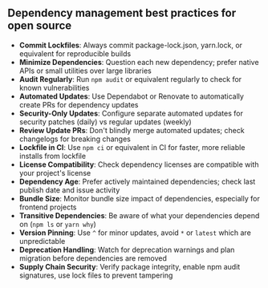 ## Dependency management best practices for open source

- **Commit Lockfiles**: Always commit package-lock.json, yarn.lock, or equivalent for reproducible builds
- **Minimize Dependencies**: Question each new dependency; prefer native APIs or small utilities over large libraries
- **Audit Regularly**: Run `npm audit` or equivalent regularly to check for known vulnerabilities
- **Automated Updates**: Use Dependabot or Renovate to automatically create PRs for dependency updates
- **Security-Only Updates**: Configure separate automated updates for security patches (daily) vs regular updates (weekly)
- **Review Update PRs**: Don't blindly merge automated updates; check changelogs for breaking changes
- **Lockfile in CI**: Use `npm ci` or equivalent in CI for faster, more reliable installs from lockfile
- **License Compatibility**: Check dependency licenses are compatible with your project's license
- **Dependency Age**: Prefer actively maintained dependencies; check last publish date and issue activity
- **Bundle Size**: Monitor bundle size impact of dependencies, especially for frontend projects
- **Transitive Dependencies**: Be aware of what your dependencies depend on (`npm ls` or `yarn why`)
- **Version Pinning**: Use `^` for minor updates, avoid `*` or `latest` which are unpredictable
- **Deprecation Handling**: Watch for deprecation warnings and plan migration before dependencies are removed
- **Supply Chain Security**: Verify package integrity, enable npm audit signatures, use lock files to prevent tampering
